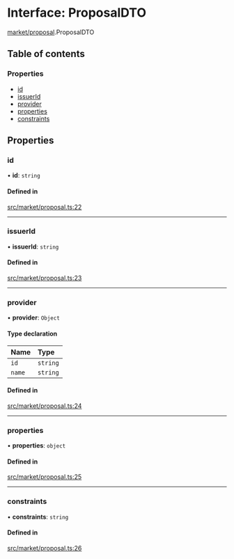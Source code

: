 # Interface: ProposalDTO

[market/proposal](../modules/market_proposal).ProposalDTO

## Table of contents

### Properties

- [id](market_proposal.ProposalDTO#id)
- [issuerId](market_proposal.ProposalDTO#issuerid)
- [provider](market_proposal.ProposalDTO#provider)
- [properties](market_proposal.ProposalDTO#properties)
- [constraints](market_proposal.ProposalDTO#constraints)

## Properties

### id

• **id**: `string`

#### Defined in

[src/market/proposal.ts:22](https://github.com/golemfactory/golem-js/blob/c28a1b0/src/market/proposal.ts#L22)

---

### issuerId

• **issuerId**: `string`

#### Defined in

[src/market/proposal.ts:23](https://github.com/golemfactory/golem-js/blob/c28a1b0/src/market/proposal.ts#L23)

---

### provider

• **provider**: `Object`

#### Type declaration

| Name   | Type     |
| :----- | :------- |
| `id`   | `string` |
| `name` | `string` |

#### Defined in

[src/market/proposal.ts:24](https://github.com/golemfactory/golem-js/blob/c28a1b0/src/market/proposal.ts#L24)

---

### properties

• **properties**: `object`

#### Defined in

[src/market/proposal.ts:25](https://github.com/golemfactory/golem-js/blob/c28a1b0/src/market/proposal.ts#L25)

---

### constraints

• **constraints**: `string`

#### Defined in

[src/market/proposal.ts:26](https://github.com/golemfactory/golem-js/blob/c28a1b0/src/market/proposal.ts#L26)
